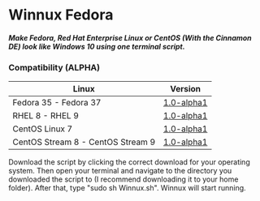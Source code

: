 # Winnux Fedora

##### Make Fedora, Red Hat Enterprise Linux or CentOS (With the Cinnamon DE) look like Windows 10 using one terminal script.

### Compatibility (ALPHA)

Linux | Version
------------ | -------------
Fedora 35 - Fedora 37 | [1.0-alpha1](https://github.com/techguy16/winnux/releases/download/fedora-1.0-alpha1/WinnuxFedora.sh)
RHEL 8 - RHEL 9 | [1.0-alpha1](https://github.com/techguy16/winnux/releases/download/fedora-1.0-alpha1/WinnuxFedora.sh)
CentOS Linux 7 | [1.0-alpha1](https://github.com/techguy16/winnux/releases/download/fedora-1.0-alpha1/WinnuxFedora.sh)
CentOS Stream 8 - CentOS Stream 9 | [1.0-alpha1](https://github.com/techguy16/winnux/releases/download/fedora-1.0-alpha1/WinnuxFedora.sh)

Download the script by clicking the correct download for your operating system. Then open your terminal and navigate to the directory you downloaded the script to (I recommend downloading it to your home folder). After that, type "sudo sh Winnux.sh". Winnux will start running.

